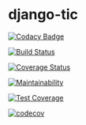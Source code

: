 # django-tic

[![Codacy Badge](https://api.codacy.com/project/badge/Grade/c9ec3f8ba9f24444b213ab5bb292f0a0)](https://app.codacy.com/manual/Crispy-lang/django-tic?utm_source=github.com&utm_medium=referral&utm_content=Crispy-lang/django-tic&utm_campaign=Badge_Grade_Dashboard)

[![Build Status](https://travis-ci.com/Crispy-lang/django-tic.svg?branch=dev)](https://travis-ci.com/Crispy-lang/django-tic)

[![Coverage Status](https://coveralls.io/repos/github/Crispy-lang/django-tic/badge.svg?branch=add_travis)](https://coveralls.io/github/Crispy-lang/django-tic?branch=add_travis)

[![Maintainability](https://api.codeclimate.com/v1/badges/acde6a437494590b3f61/maintainability)](https://codeclimate.com/github/Crispy-lang/django-tic/maintainability)

[![Test Coverage](https://api.codeclimate.com/v1/badges/acde6a437494590b3f61/test_coverage)](https://codeclimate.com/github/Crispy-lang/django-tic/test_coverage)

[![codecov](https://codecov.io/gh/Crispy-lang/django-tic/branch/dev/graph/badge.svg)](https://codecov.io/gh/Crispy-lang/django-tic)

